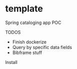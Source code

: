# template
Spring cataloging app POC

TODOS
 - Finish dockerize
 - Query by specific data fields
 - Bibframe stuff

Install

